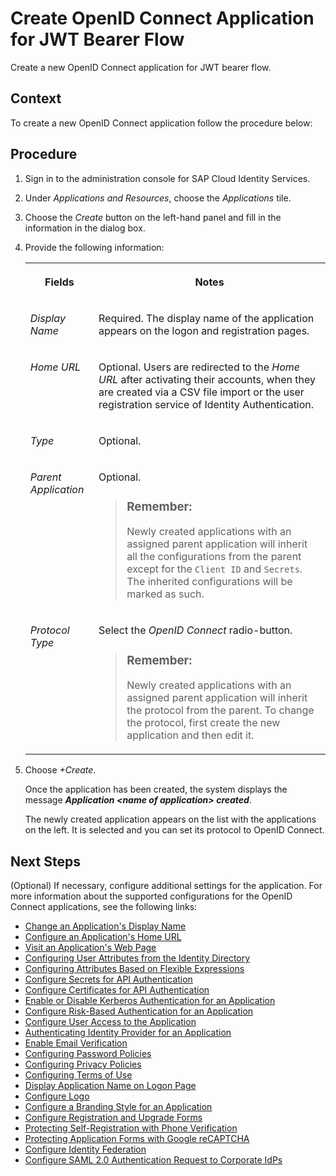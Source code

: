 <!-- copyd5a9903381a948c88127b1e2edb5f450 -->

# Create OpenID Connect Application for JWT Bearer Flow

Create a new OpenID Connect application for JWT bearer flow.



## Context

To create a new OpenID Connect application follow the procedure below:



<a name="copyd5a9903381a948c88127b1e2edb5f450__steps_qqh_hfk_q4"/>

## Procedure

1.  Sign in to the administration console for SAP Cloud Identity Services.

2.  Under *Applications and Resources*, choose the *Applications* tile.

3.  Choose the *Create* button on the left-hand panel and fill in the information in the dialog box.

4.  Provide the following information:


    <table>
    <tr>
    <th valign="top">

    Fields
    
    </th>
    <th valign="top">

    Notes
    
    </th>
    </tr>
    <tr>
    <td valign="top">
    
    *Display Name*
    
    </td>
    <td valign="top">
    
    Required. The display name of the application appears on the logon and registration pages.
    
    </td>
    </tr>
    <tr>
    <td valign="top">
    
    *Home URL*
    
    </td>
    <td valign="top">
    
    Optional. Users are redirected to the *Home URL* after activating their accounts, when they are created via a CSV file import or the user registration service of Identity Authentication.
    
    </td>
    </tr>
    <tr>
    <td valign="top">
    
    *Type*
    
    </td>
    <td valign="top">
    
    Optional.
    
    </td>
    </tr>
    <tr>
    <td valign="top">
    
    *Parent Application*
    
    </td>
    <td valign="top">
    
    Optional.

    > ### Remember:  
    > Newly created applications with an assigned parent application will inherit all the configurations from the parent except for the `Client ID` and `Secrets`. The inherited configurations will be marked as such.


    
    </td>
    </tr>
    <tr>
    <td valign="top">
    
    *Protocol Type*
    
    </td>
    <td valign="top">
    
    Select the *OpenID Connect* radio-button.

    > ### Remember:  
    > Newly created applications with an assigned parent application will inherit the protocol from the parent. To change the protocol, first create the new application and then edit it.


    
    </td>
    </tr>
    </table>
    
5.  Choose *\+Create*.

    Once the application has been created, the system displays the message ***Application <name of application\> created***.

    The newly created application appears on the list with the applications on the left. It is selected and you can set its protocol to OpenID Connect.




<a name="copyd5a9903381a948c88127b1e2edb5f450__postreq_xsy_mpp_pyb"/>

## Next Steps

\(Optional\) If necessary, configure additional settings for the application. For more information about the supported configurations for the OpenID Connect applications, see the following links:

-   [Change an Application's Display Name](change-an-application-s-display-name-83d65d0.md)
-   [Configure an Application's Home URL](configure-an-application-s-home-url-be6d6f2.md)
-   [Visit an Application's Web Page](visit-an-application-s-web-page-2b67225.md)
-   [Configuring User Attributes from the Identity Directory](configuring-user-attributes-from-the-identity-directory-d361407.md)
-   [Configuring Attributes Based on Flexible Expressions](configuring-attributes-based-on-flexible-expressions-a2f1e46.md)
-   [Configure Secrets for API Authentication](configure-secrets-for-api-authentication-5c3c35e.md)
-   [Configure Certificates for API Authentication](configure-certificates-for-api-authentication-c408083.md)
-   [Enable or Disable Kerberos Authentication for an Application](enable-or-disable-kerberos-authentication-for-an-application-11121c9.md)
-   [Configure Risk-Based Authentication for an Application](configure-risk-based-authentication-for-an-application-bc52fbf.md#loiobc52fbf3d59447bbb6aa22f80d8b6056)
-   [Configure User Access to the Application](configure-user-access-to-the-application-8b147c4.md)
-   [Authenticating Identity Provider for an Application](authenticating-identity-provider-for-an-application-b3aae12.md)
-   [Enable Email Verification](enable-email-verification-483d26c.md)
-   [Configuring Password Policies](configuring-password-policies-12b3395.md)
-   [Configuring Privacy Policies](configuring-privacy-policies-ed48466.md)
-   [Configuring Terms of Use](configuring-terms-of-use-61d3a86.md)
-   [Display Application Name on Logon Page](display-application-name-on-logon-page-c02798e.md)
-   [Configure Logo](configure-logo-778f748.md)
-   [Configure a Branding Style for an Application](configure-a-branding-style-for-an-application-32f8d33.md)
-   [Configure Registration and Upgrade Forms](configure-registration-and-upgrade-forms-93a9e18.md)
-   [Protecting Self-Registration with Phone Verification](protecting-self-registration-with-phone-verification-5834b6e.md)
-   [Protecting Application Forms with Google reCAPTCHA](protecting-application-forms-with-google-recaptcha-b84ce17.md)
-   [Configure Identity Federation](configure-identity-federation-c029bbb.md)
-   [Configure SAML 2.0 Authentication Request to Corporate IdPs](configure-saml-2-0-authentication-request-to-corporate-idps-7eac7e8.md)

